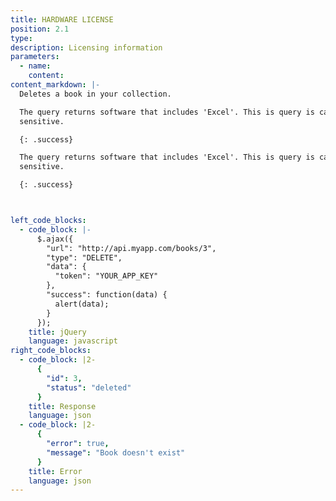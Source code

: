 ```yaml
---
title: HARDWARE LICENSE
position: 2.1
type: 
description: Licensing information
parameters:
  - name:
    content:
content_markdown: |-
  Deletes a book in your collection.

  The query returns software that includes 'Excel'. This is query is case
  sensitive.

  {: .success}

  The query returns software that includes 'Excel'. This is query is case
  sensitive.

  {: .success}



left_code_blocks:
  - code_block: |-
      $.ajax({
        "url": "http://api.myapp.com/books/3",
        "type": "DELETE",
        "data": {
          "token": "YOUR_APP_KEY"
        },
        "success": function(data) {
          alert(data);
        }
      });
    title: jQuery
    language: javascript
right_code_blocks:
  - code_block: |2-
      {
        "id": 3,
        "status": "deleted"
      }
    title: Response
    language: json
  - code_block: |2-
      {
        "error": true,
        "message": "Book doesn't exist"
      }
    title: Error
    language: json
---
```


